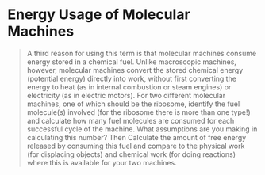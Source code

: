 # Energy Usage of Molecular Machines #

> A third reason for using this term is that molecular machines consume energy
> stored in a chemical fuel. Unlike macroscopic machines, however, molecular
> machines convert the stored chemical energy (potential energy) directly into
> work, without first converting the energy to heat (as in internal combustion or
> steam engines) or electricity (as in electric motors). For two different
> molecular machines, one of which should be the ribosome, identify the fuel
> molecule(s) involved (for the ribosome there is more than one type!) and
> calculate how many fuel molecules are consumed for each successful cycle of the
> machine. What assumptions are you making in calculating this number? Then
> Calculate the amount of free energy released by consuming this fuel and compare
> to the physical work (for displacing objects) and chemical work (for doing
> reactions) where this is available for your two machines. 
